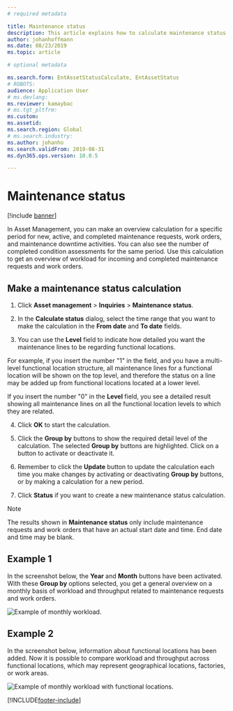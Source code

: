 ```yaml
---
# required metadata

title: Maintenance status
description: This article explains how to calculate maintenance status in Asset Management.
author: johanhoffmann
ms.date: 08/23/2019
ms.topic: article

# optional metadata

ms.search.form: EntAssetStatusCalculate, EntAssetStatus 
# ROBOTS: 
audience: Application User
# ms.devlang: 
ms.reviewer: kamaybac
# ms.tgt_pltfrm: 
ms.custom: 
ms.assetid: 
ms.search.region: Global
# ms.search.industry: 
ms.author: johanho
ms.search.validFrom: 2019-08-31
ms.dyn365.ops.version: 10.0.5

---
```


# Maintenance status

[!include [banner](../../includes/banner.md)]

 

In Asset Management, you can make an overview calculation for a specific period for new, active, and completed maintenance requests, work orders, and maintenance downtime activities. You can also see the number of completed condition assessments for the same period. Use this calculation to get an overview of workload for incoming and completed maintenance requests and work orders.

## Make a maintenance status calculation

1. Click **Asset management** > **Inquiries** > **Maintenance status**.

2. In the **Calculate status** dialog, select the time range that you want to make the calculation in the **From date** and **To date** fields.

3. You can use the **Level** field to indicate how detailed you want the maintenance lines to be regarding functional locations. 

  For example, if you insert the number "1" in the field, and you have a multi-level functional location structure, all maintenance lines for a functional location will be shown on the top level, and therefore the status on a line may be added up from functional locations located at a lower level. 
  
  If you insert the number "0" in the **Level** field, you see a detailed result showing all maintenance lines on all the functional location levels to which they are related.

4. Click **OK** to start the calculation.

5. Click the **Group by** buttons to show the required detail level of the calculation. The selected **Group by** buttons are highlighted. Click on a button to activate or deactivate it.

6. Remember to click the **Update** button to update the calculation each time you make changes by activating or deactivating **Group by** buttons, or by making a calculation for a new period.

7. Click **Status** if you want to create a new maintenance status calculation.

>[!NOTE]
>The results shown in **Maintenance status** only include maintenance requests and work orders that have an actual start date and time. End date and time may be blank.

## Example 1

In the screenshot below, the **Year** and **Month** buttons have been activated. With these **Group by** options selected, you get a general overview on a monthly basis of workload and throughput related to maintenance requests and work orders. 

![Example of monthly workload.](media/13-controlling-and-reporting.png)

## Example 2

In the screenshot below, information about functional locations has been added. Now it is possible to compare workload and throughput across functional locations, which may represent geographical locations, factories, or work areas. 

![Example of monthly workload with functional locations.](media/14-controlling-and-reporting.png)



[!INCLUDE[footer-include](../../../includes/footer-banner.md)]